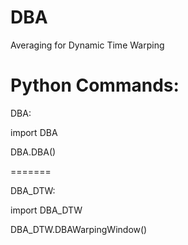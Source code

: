 DBA
===

Averaging for Dynamic Time Warping

Python Commands: 
=================
DBA: 

import DBA

DBA.DBA()

=======

DBA_DTW: 

import DBA_DTW

DBA_DTW.DBAWarpingWindow()
